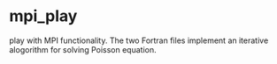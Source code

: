 mpi_play
========

play with MPI functionality.
The two Fortran files implement an iterative alogorithm
for solving Poisson equation.